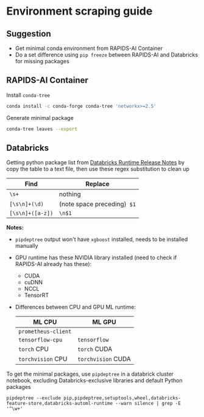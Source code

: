 # Environment scraping guide

## Suggestion

- Get minimal conda environment from RAPIDS-AI Container
- Do a set difference using `pip freeze` between RAPIDS-AI and Databricks for missing packages

## RAPIDS-AI Container

Install `conda-tree`
```sh
conda install -c conda-forge conda-tree 'networkx>=2.5'
```

Generate minimal package
```sh
conda-tree leaves --export
```

## Databricks

Getting python package list from [Databricks Runtime Release Notes](https://docs.databricks.com/release-notes/runtime/12.0ml.html) by copy the table to a text file, then use these regex substitution to clean up

| Find             | Replace                     |
| ---------------- | --------------------------- |
| `\s+`            | nothing                     |
| `[\s\n]+(\d)`    | (note space preceding)` $1` |
| `[\s\n]+([a-z])` | `\n$1`                      |

**Notes:**
- `pipdeptree` output won't have `xgboost` installed, needs to be installed manually
- GPU runtime has these NVIDIA library installed (need to check if RAPIDS-AI already has these):
  - CUDA
  - cuDNN
  - NCCL
  - TensorRT
- Differences between CPU and GPU ML runtime:

    | ML CPU              | ML GPU             |
    | ------------------- | ------------------ |
    | `prometheus-client` |                    |
    | `tensorflow-cpu`    | `tensorflow`       |
    | `torch` CPU         | `torch` CUDA       |
    | `torchvision` CPU   | `torchvision` CUDA |



To get the minimal packages, use `pipdeptree` in a databrick cluster notebook, excluding Databricks-exclusive libraries and default Python packages

```
pipdeptree --exclude pip,pipdeptree,setuptools,wheel,databricks-feature-store,databricks-automl-runtime --warn silence | grep -E '^\w+'
```
